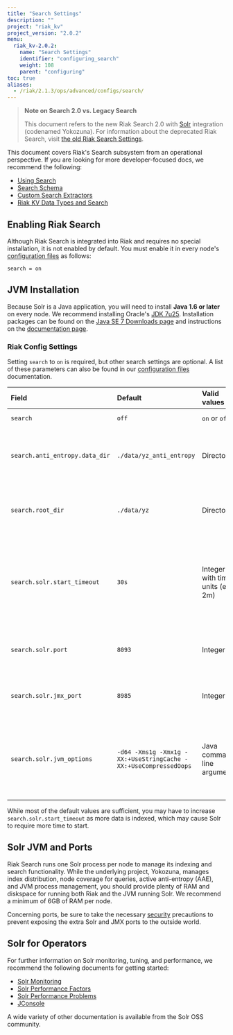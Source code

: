 ```yaml
---
title: "Search Settings"
description: ""
project: "riak_kv"
project_version: "2.0.2"
menu:
  riak_kv-2.0.2:
    name: "Search Settings"
    identifier: "configuring_search"
    weight: 108
    parent: "configuring"
toc: true
aliases:
  - /riak/2.1.3/ops/advanced/configs/search/
---
```


[usage search]: /riak/kv/2.0.2/developing/usage/search
[usage search schema]: /riak/kv/2.0.2/developing/usage/search-schemas
[usage search data types]: /riak/kv/2.0.2/developing/usage/searching-data-types
[usage custom extractors]: /riak/kv/2.0.2/developing/usage/custom-extractors
[config reference]: /riak/kv/2.0.2/configuring/reference
[config reference#search]: /riak/kv/2.0.2/configuring/reference/#search
[glossary aae]: /riak/kv/2.0.2/learn/glossary/#active-anti-entropy-aae-
[security index]: /riak/kv/2.0.2/using/security/

> **Note on Search 2.0 vs. Legacy Search**
>
> This document refers to the new Riak Search 2.0 with
[Solr](http://lucene.apache.org/solr/) integration (codenamed
Yokozuna). For information about the deprecated Riak Search, visit [the old Riak Search Settings](http://docs.basho.com/riak/1.4.8/ops/advanced/configs/search/).

This document covers Riak's Search subsystem from an
operational perspective. If you are looking for more developer-focused
docs, we recommend the following:

* [Using Search][usage search]
* [Search Schema][usage search schema]
* [Custom Search Extractors][usage custom extractors]
* [Riak KV Data Types and Search][usage search data types]

## Enabling Riak Search

Although Riak Search is integrated into Riak and requires no special
installation, it is not enabled by default.  You must enable it in every
node's [configuration files][config reference] as follows:

```riakconf
search = on
```

## JVM Installation

Because Solr is a Java application, you will need to install **Java 1.6
or later** on every node. We recommend installing Oracle's [JDK
7u25](http://www.oracle.com/technetwork/java/javase/7u25-relnotes-1955741.html).
Installation packages can be found on the [Java SE 7 Downloads
page](http://www.oracle.com/technetwork/java/javase/downloads/java-archive-downloads-javase7-521261.html#jre-7u25-oth-JPR)
and instructions on the [documentation
page](http://www.oracle.com/technetwork/java/javase/documentation/index.html).

### Riak Config Settings

Setting `search` to `on` is required, but other search settings are
optional. A list of these parameters can also be found in our
[configuration files][config reference#search] documentation.

Field | Default | Valid values | Description
:-----|:--------|:-------------|:-----------
`search` | `off` | `on` or `off` | Enable or disable Search
`search.anti_entropy.data_dir` | `./data/yz_anti_entropy` | Directory | The directory in which Riak Search stores files related to [active anti-entropy][glossary aae]
`search.root_dir` | `./data/yz` | Directory | The root directory in which index data and configuration is stored
`search.solr.start_timeout` | `30s` | Integer with time units (eg. 2m) | How long Riak will wait for Solr to start (attempts twice before shutdown). Values lower than 1s will be rounded up to 1s.
`search.solr.port` | `8093` | Integer | The port number to which Solr binds (note: binds on every interface)
`search.solr.jmx_port` | `8985` | Integer | The port number to which Solr JMX (note: binds on every interface)
`search.solr.jvm_options` | `-d64 -Xms1g -Xmx1g -XX:+UseStringCache -XX:+UseCompressedOops` | Java command-line arguments | The options to pass to the Solr JVM. Non-standard options, e.g. `-XX`, may not be portable across JVM implementations.

While most of the default values are sufficient, you may have to
increase `search.solr.start_timeout` as more data is indexed, which may
cause Solr to require more time to start.

## Solr JVM and Ports

Riak Search runs one Solr process per node to manage its indexing and
search functionality. While the underlying project, Yokozuna, manages
index distribution, node coverage for queries, active anti-entropy
(AAE), and JVM process management, you should provide plenty of RAM and diskspace for running both Riak and the JVM running Solr. We recommend a minimum of 6GB of RAM per node.

Concerning ports, be sure to take the necessary [security][security index] precautions to prevent exposing the extra Solr and JMX ports
to the outside world.

## Solr for Operators

For further information on Solr monitoring, tuning, and performance, we
recommend the following documents for getting started:

* [Solr Monitoring](https://wiki.apache.org/solr/SolrMonitoring)
* [Solr Performance
    Factors](https://wiki.apache.org/solr/SolrPerformanceFactors)
* [Solr Performance
    Problems](https://wiki.apache.org/solr/SolrPerformanceProblems)
* [JConsole](http://docs.oracle.com/javase/7/docs/technotes/guides/management/jconsole.html)

A wide variety of other documentation is available from the Solr OSS
community.
